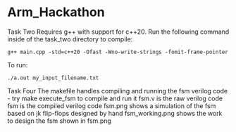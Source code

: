 # Arm_Hackathon

Task Two
Requires g++ with support for c++20.
Run the following command inside of the task_two directory to compile:
```
g++ main.cpp -std=c++20 -Ofast -Wno-write-strings -fomit-frame-pointer
```
To run:
```
./a.out my_input_filename.txt
```

Task Four
The makefile handles compiling and running the fsm verilog code - try make execute_fsm to compile and run it
fsm.v is the raw verilog code
fsm is the compiled verilog code
fsm.png shows a simulation of the fsm based on jk flip-flops designed by hand
fsm_working.png shows the work to design the fsm shown in fsm.png